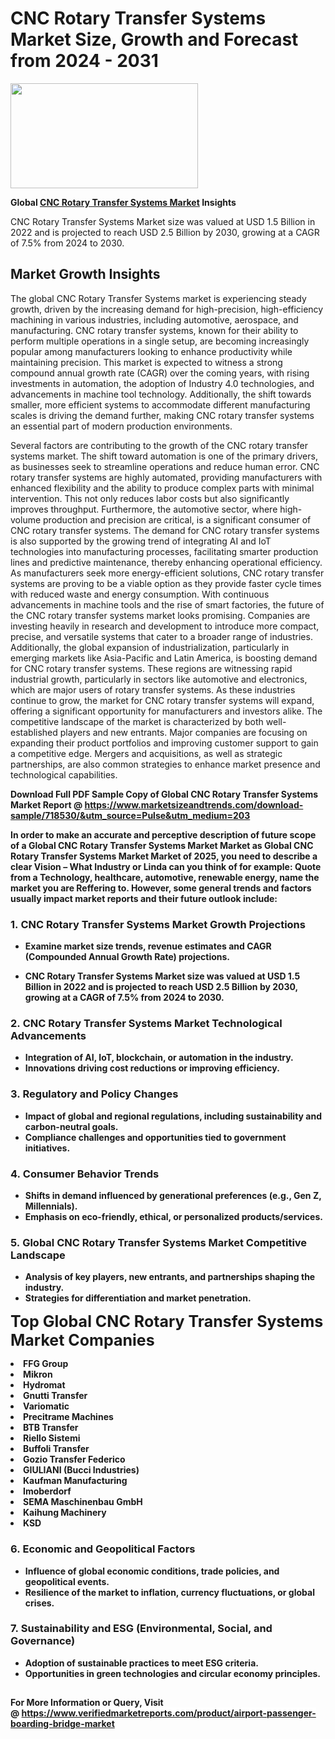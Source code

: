 <H1>CNC Rotary Transfer Systems Market Size, Growth and Forecast from 2024 - 2031</H1><img class="aligncenter size-medium wp-image-584254" src="https://thirdeyenews.in/wp-content/uploads/2024/09/Global-Market-Research-300x168.jpeg" alt="" width="300" height="168" /><p><strong>Global&nbsp;<a href="https://www.marketsizeandtrends.com/download-sample/718530/&amp;utm_source=Pulse&amp;utm_medium=203">CNC Rotary Transfer Systems Market</a> Insights</strong></p><p>CNC Rotary Transfer Systems Market size was valued at USD 1.5 Billion in 2022 and is projected to reach USD 2.5 Billion by 2030, growing at a CAGR of 7.5% from 2024 to 2030.</p><p><h2>Market Growth Insights</h2> <p>The global CNC Rotary Transfer Systems market is experiencing steady growth, driven by the increasing demand for high-precision, high-efficiency machining in various industries, including automotive, aerospace, and manufacturing. CNC rotary transfer systems, known for their ability to perform multiple operations in a single setup, are becoming increasingly popular among manufacturers looking to enhance productivity while maintaining precision. This market is expected to witness a strong compound annual growth rate (CAGR) over the coming years, with rising investments in automation, the adoption of Industry 4.0 technologies, and advancements in machine tool technology. Additionally, the shift towards smaller, more efficient systems to accommodate different manufacturing scales is driving the demand further, making CNC rotary transfer systems an essential part of modern production environments.</p> <p><strong></strong></p> <p>Several factors are contributing to the growth of the CNC rotary transfer systems market. The shift toward automation is one of the primary drivers, as businesses seek to streamline operations and reduce human error. CNC rotary transfer systems are highly automated, providing manufacturers with enhanced flexibility and the ability to produce complex parts with minimal intervention. This not only reduces labor costs but also significantly improves throughput. Furthermore, the automotive sector, where high-volume production and precision are critical, is a significant consumer of CNC rotary transfer systems. The demand for CNC rotary transfer systems is also supported by the growing trend of integrating AI and IoT technologies into manufacturing processes, facilitating smarter production lines and predictive maintenance, thereby enhancing operational efficiency. As manufacturers seek more energy-efficient solutions, CNC rotary transfer systems are proving to be a viable option as they provide faster cycle times with reduced waste and energy consumption. With continuous advancements in machine tools and the rise of smart factories, the future of the CNC rotary transfer systems market looks promising. Companies are investing heavily in research and development to introduce more compact, precise, and versatile systems that cater to a broader range of industries. Additionally, the global expansion of industrialization, particularly in emerging markets like Asia-Pacific and Latin America, is boosting demand for CNC rotary transfer systems. These regions are witnessing rapid industrial growth, particularly in sectors like automotive and electronics, which are major users of rotary transfer systems. As these industries continue to grow, the market for CNC rotary transfer systems will expand, offering a significant opportunity for manufacturers and investors alike. The competitive landscape of the market is characterized by both well-established players and new entrants. Major companies are focusing on expanding their product portfolios and improving customer support to gain a competitive edge. Mergers and acquisitions, as well as strategic partnerships, are also common strategies to enhance market presence and technological capabilities. <p><strong></p><p><span class=""><strong>Download Full PDF Sample Copy of Global CNC Rotary Transfer Systems Market Report</strong> @ <a href="https://www.marketsizeandtrends.com/download-sample/718530/&amp;utm_source=Pulse&amp;utm_medium=203" target="_blank">https://www.marketsizeandtrends.com/download-sample/718530/&amp;utm_source=Pulse&amp;utm_medium=203</a></span></p><p>In order to make an accurate and perceptive description of future scope of a Global&nbsp;CNC Rotary Transfer Systems Market Market as Global&nbsp;CNC Rotary Transfer Systems Market Market of 2025, you need to describe a clear Vision &ndash; What Industry or Linda can you think of for example: Quote from a Technology, healthcare, automotive, renewable energy, name the market you are Reffering to. However, some general trends and factors usually impact market reports and their future outlook include:</p><h3>1.&nbsp;<strong>CNC Rotary Transfer Systems Market Growth Projections</strong></h3><ul><li>Examine market size trends, revenue estimates and CAGR (Compounded Annual Growth Rate) projections.</li><li><p>CNC Rotary Transfer Systems Market size was valued at USD 1.5 Billion in 2022 and is projected to reach USD 2.5 Billion by 2030, growing at a CAGR of 7.5% from 2024 to 2030.</p></li></ul><h3>2.&nbsp;<strong>CNC Rotary Transfer Systems Market Technological Advancements</strong></h3><ul><li>Integration of AI, IoT, blockchain, or automation in the industry.</li><li>Innovations driving cost reductions or improving efficiency.</li></ul><h3>3.&nbsp;<strong>Regulatory and Policy Changes</strong></h3><ul><li>Impact of global and regional regulations, including sustainability and carbon-neutral goals.</li><li>Compliance challenges and opportunities tied to government initiatives.</li></ul><h3>4.&nbsp;<strong>Consumer Behavior Trends</strong></h3><ul><li>Shifts in demand influenced by generational preferences (e.g., Gen Z, Millennials).</li><li>Emphasis on eco-friendly, ethical, or personalized products/services.</li></ul><h3>5.&nbsp;<strong>Global CNC Rotary Transfer Systems Market Competitive Landscape</strong></h3><ul><li>Analysis of key players, new entrants, and partnerships shaping the industry.</li><li>Strategies for differentiation and market penetration.</li></ul><p data-pm-slice="1 1 []"><span style="color: inherit; font-family: inherit; font-size: 25px;">Top Global CNC Rotary Transfer Systems Market Companies</span></p><div class="" data-test-id=""><p><li>FFG Group</li><li> Mikron</li><li> Hydromat</li><li> Gnutti Transfer</li><li> Variomatic</li><li> Precitrame Machines</li><li> BTB Transfer</li><li> Riello Sistemi</li><li> Buffoli Transfer</li><li> Gozio Transfer Federico</li><li> GIULIANI (Bucci Industries)</li><li> Kaufman Manufacturing</li><li> Imoberdorf</li><li> SEMA Maschinenbau GmbH</li><li> Kaihung Machinery</li><li> KSD</li></p></div><h3>6.&nbsp;<strong>Economic and Geopolitical Factors</strong></h3><ul><li>Influence of global economic conditions, trade policies, and geopolitical events.</li><li>Resilience of the market to inflation, currency fluctuations, or global crises.</li></ul><h3>7.&nbsp;<strong>Sustainability and ESG (Environmental, Social, and Governance)</strong></h3><ul><li>Adoption of sustainable practices to meet ESG criteria.</li><li>Opportunities in green technologies and circular economy principles.</li></ul><h2><strong style="font-size: 14px;">For More Information or Query, Visit @&nbsp;</strong><a style="background-color: #ffffff; font-size: 14px;" href="https://www.marketsizeandtrends.com/report/cnc-rotary-transfer-systems-market/" target="_blank">https://www.verifiedmarketreports.com/product/airport-passenger-boarding-bridge-market</a></h2>
